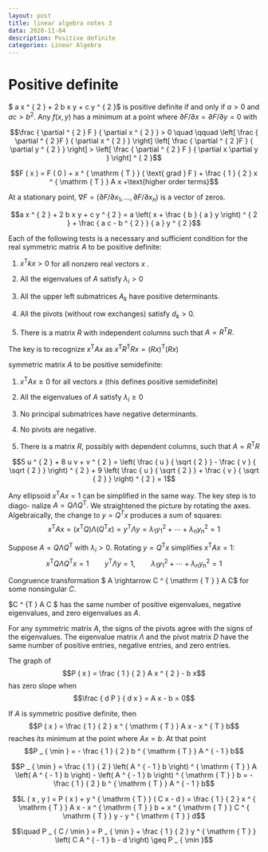 ```yaml
---
layout: post
title: linear algebra notes 3
data: 2020-11-04
description: Positive definite
categories: Linear Algebra 
---
```


Positive definite
=================

$ a x ^ { 2 } + 2 b x y + c y ^ { 2 }$ is positive definite if and only
if $a > 0$ and $a c > b ^ { 2 } .$ Any $f ( x , y )$ has a minimum at a
point where $\partial F / \partial x = \partial F / \partial y = 0$ with

$$\frac { \partial ^ { 2 } F } { \partial x ^ { 2 } } > 0 \quad \qquad \left[ \frac { \partial ^ { 2 }F  } { \partial x ^ { 2 } } \right] \left[ \frac { \partial  ^ { 2 }F } { \partial y ^ { 2 } } \right] > \left[ \frac { \partial ^ { 2 } F } { \partial x \partial y } \right] ^ { 2 }$$

$$F ( x ) = F ( 0 ) + x ^ { \mathrm { T } } ( \text{ grad } F ) + \frac { 1 } { 2 } x ^ { \mathrm { T } } A x +\text{higher order terms}$$

At a stationary point,
$\nabla F = \left( \partial F / \partial x _ { 1 } , \ldots , \partial F / \partial x _ { n } \right)$
is a vector of zeros.

$$a x ^ { 2 } + 2 b x y + c y ^ { 2 } = a \left( x + \frac { b } { a } y \right) ^ { 2 } + \frac { a c - b ^ { 2 } } { a } y ^ { 2 }$$

Each of the following tests is a necessary and sufficient condition for
the real symmetric matrix $A$ to be positive definite:

1.  $x ^ { \mathrm { T } } k x > 0$ for all nonzero real vectors $x$ .

2.  All the eigenvalues of $A$ satisfy $\lambda _ { i } > 0$

3.  All the upper left submatrices $A _ { k }$ have positive
    determinants.

4.  All the pivots (without row exchanges) satisfy $d _ { k } > 0 .$

5.  There is a matrix $R$ with independent columns such that
    $A = R ^ { \mathrm { T } } R .$

The key is to recognize $x ^ { \mathrm { T } } A x$ as
$x ^ { \mathrm { T } } R ^ { \mathrm { T } } R x = ( R x ) ^ { \mathrm { T } } ( R x )$

symmetric matrix $A$ to be positive semidefinite:

1.  $x ^ { \mathrm { T } } A x \geq 0$ for all vectors $x$ (this defines
    positive semidefinite)

2.  All the eigenvalues of $A$ satisfy $\lambda _ { i } \geq 0$

3.  No principal submatrices have negative determinants.

4.  No pivots are negative.

5.  There is a matrix $R ,$ possibly with dependent columns, such that
    $A = R ^ { \mathrm { T } } R$

$$5 u ^ { 2 } + 8 u v + v ^ { 2 } = \left( \frac { u } { \sqrt { 2 } } - \frac { v } { \sqrt { 2 } } \right) ^ { 2 } + 9 \left( \frac { u } { \sqrt { 2 } } + \frac { v } { \sqrt { 2 } } \right) ^ { 2 } = 1$$

Any ellipsoid $x ^ { \mathrm { T } } A x = 1$ can be simplified in the
same way. The key step is to diago- nalize
$A = Q \Lambda Q ^ { \mathrm { T } } .$ We straightened the picture by
rotating the axes. Algebraically, the change to $y = Q ^ {T} x$ produces
a sum of squares:
$$x ^ { \mathrm { T } } A x = \left( x ^ { \mathrm { T } } Q \right) \Lambda \left( Q ^ { \mathrm { T } } x \right) = y ^ { \mathrm { T } } \Lambda y = \lambda _ { 1 } y _ { 1 } ^ { 2 } + \cdots + \lambda _ { n } y _ { n } ^ { 2 } = 1$$

Suppose $A = Q \Lambda Q ^ { \mathrm { T } }$ with
$\lambda _ { i } > 0 .$ Rotating $y = Q ^ { \mathrm { T } } x$
simplifies $x ^ { \mathrm { T } } A x = 1 :$
$$x ^ { \mathrm { T } } Q \Lambda Q ^ { \mathrm { T } } x = 1  \qquad y ^ { \mathrm { T } } \Lambda y = 1 ,\qquad \lambda _ { 1 } y _ { 1 } ^ { 2 } + \cdots + \lambda _ { n } y _ { n } ^ { 2 } = 1$$

Congruence transformation $ A \rightarrow C ^ { \mathrm { T } } A C$ for
some nonsingular $C .$

$C ^ {T } A C $ has the same number of positive eigenvalues, negative
eigenvalues, and zero eigenvalues as $A .$

For any symmetric matrix $A ,$ the signs of the pivots agree with the
signs of the eigenvalues. The eigenvalue matrix $\Lambda$ and the pivot
matrix $D$ have the same number of positive entries, negative entries,
and zero entries.

The graph of $$P ( x ) = \frac { 1 } { 2 } A x ^ { 2 } - b x$$ has zero
slope when $$\frac { d P } { d x } = A x - b = 0$$

If $A$ is symmetric positive definite, then
$$P ( x ) = \frac { 1 } { 2 } x ^ { \mathrm { T } } A x - x ^ { T } b$$
reaches its minimum at the point where $A x = b .$ At that point
$$P _ { \min } = - \frac { 1 } { 2 } b ^ { \mathrm { T } } A ^ { - 1 } b$$

$$P _ { \min } = \frac { 1 } { 2 } \left( A ^ { - 1 } b \right) ^ { \mathrm { T } } A \left( A ^ { - 1 } b \right) - \left( A ^ { - 1 } b \right) ^ { \mathrm { T } } b = - \frac { 1 } { 2 } b ^ { \mathrm { T } } A ^ { - 1 } b$$

$$L ( x , y ) = P ( x ) + y ^ { \mathrm { T } } ( C x - d ) = \frac { 1 } { 2 } x ^ { \mathrm { T } } A x - x ^ { \mathrm { T } } b + x ^ { \mathrm { T } } C ^ { \mathrm { T } } y - y ^ { \mathrm { T } } d$$

$$\quad P _ { C / \min } = P _ { \min } + \frac { 1 } { 2 } y ^ { \mathrm { T } } \left( C A ^ { - 1 } b - d \right) \geq P _ { \min }$$
